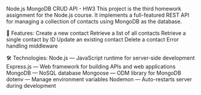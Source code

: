 
Node.js MongoDB CRUD API - HW3
This project is the third homework assignment for the Node.js course. It implements a full-featured REST API for managing a collection of contacts using MongoDB as the database.


🚀 Features:
Create a new contact
Retrieve a list of all contacts
Retrieve a single contact by ID
Update an existing contact
Delete a contact
Error handling middleware

🛠️ Technologies:
Node.js — JavaScript runtime for server-side development
Express.js — Web framework for building APIs and web applications
MongoDB — NoSQL database
Mongoose — ODM library for MongoDB
dotenv — Manage environment variables
Nodemon — Auto-restarts server during development
